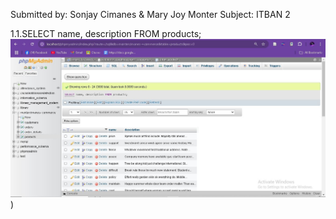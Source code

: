 Submitted by: Sonjay Cimanes & Mary Joy Monter
Subject: ITBAN 2


1.1.SELECT name, description FROM products;
![Database Screenshot](https://github.com/Ryljoy2023/MySQL-ACTIVITY1/blob/55168db44b268af91551e0be1cbbaadaaa012696/1.JPG))
